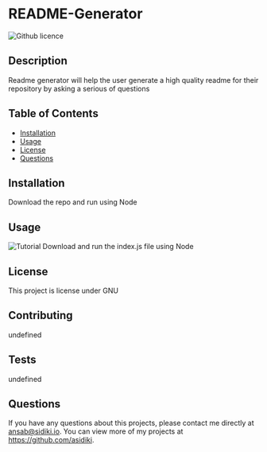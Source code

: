 # README-Generator
  ![Github licence](http://img.shields.io/badge/license-GNU-blue.svg)
  
  ## Description 
  Readme generator will help the user generate a high quality readme for their repository by asking a serious of questions
  ## Table of Contents
  * [Installation](#installation)
  * [Usage](#usage)
  * [License](#license)
  * [Questions](#questions)
  
  ## Installation 
  Download the repo and run using Node
  ## Usage 
  ![Tutorial](./utils/readme-generator.gif)
  Download and run the index.js file using Node
  ## License 
  This project is license under GNU
  ## Contributing 
  undefined
  ## Tests
  undefined
  ## Questions
  If you have any questions about this projects, please contact me directly at ansab@sidiki.io. You can view more of my projects at https://github.com/asidiki.
